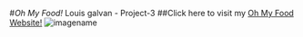 #_Oh My Food!_
Louis galvan - Project-3
##Click here to visit my [Oh My Food Website!](https://louigalv.github.io/Project-3/ "Oh My Food!")
![imagename](https://louigalv.github.io/Project-3/images/restaurants/toa-heftiba-DQKerTsQwi0-unsplash.jpg)